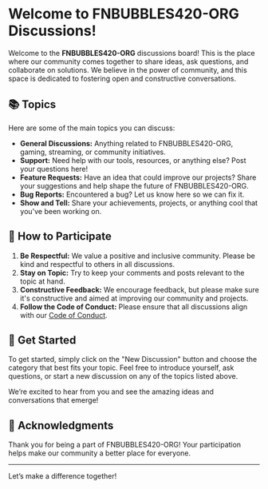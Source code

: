 # Welcome to FNBUBBLES420-ORG Discussions!

Welcome to the **FNBUBBLES420-ORG** discussions board! This is the place where our community comes together to share ideas, ask questions, and collaborate on solutions. We believe in the power of community, and this space is dedicated to fostering open and constructive conversations.

## 📚 Topics

Here are some of the main topics you can discuss:

- **General Discussions:** Anything related to FNBUBBLES420-ORG, gaming, streaming, or community initiatives.
- **Support:** Need help with our tools, resources, or anything else? Post your questions here!
- **Feature Requests:** Have an idea that could improve our projects? Share your suggestions and help shape the future of FNBUBBLES420-ORG.
- **Bug Reports:** Encountered a bug? Let us know here so we can fix it.
- **Show and Tell:** Share your achievements, projects, or anything cool that you've been working on.

## 💬 How to Participate

1. **Be Respectful:** We value a positive and inclusive community. Please be kind and respectful to others in all discussions.
2. **Stay on Topic:** Try to keep your comments and posts relevant to the topic at hand.
3. **Constructive Feedback:** We encourage feedback, but please make sure it's constructive and aimed at improving our community and projects.
4. **Follow the Code of Conduct:** Please ensure that all discussions align with our [Code of Conduct](./CODE_OF_CONDUCT.md).

## 🚀 Get Started

To get started, simply click on the "New Discussion" button and choose the category that best fits your topic. Feel free to introduce yourself, ask questions, or start a new discussion on any of the topics listed above.

We’re excited to hear from you and see the amazing ideas and conversations that emerge!

## 🙌 Acknowledgments

Thank you for being a part of FNBUBBLES420-ORG! Your participation helps make our community a better place for everyone.

---

Let’s make a difference together!

